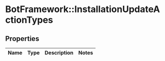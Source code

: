 # BotFramework::InstallationUpdateActionTypes

## Properties
Name | Type | Description | Notes
------------ | ------------- | ------------- | -------------

